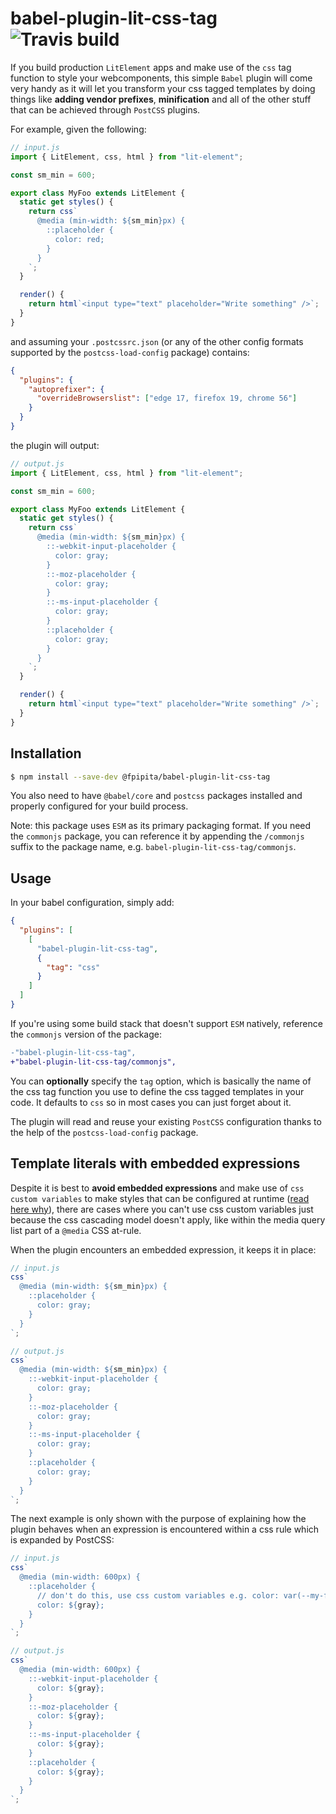 # babel-plugin-lit-css-tag ![Travis build](https://travis-ci.org/fpipita/babel-plugin-lit-css-tag.svg?branch=master)

If you build production `LitElement` apps and make use of the `css` tag function to style your webcomponents, this simple `Babel` plugin will come very handy as it will let you transform your css tagged templates by doing things like **adding vendor prefixes**, **minification** and all of the other stuff that can be achieved through `PostCSS` plugins.

For example, given the following:

```js
// input.js
import { LitElement, css, html } from "lit-element";

const sm_min = 600;

export class MyFoo extends LitElement {
  static get styles() {
    return css`
      @media (min-width: ${sm_min}px) {
        ::placeholder {
          color: red;
        }
      }
    `;
  }

  render() {
    return html`<input type="text" placeholder="Write something" />`;
  }
}
```

and assuming your `.postcssrc.json` (or any of the other config formats supported by the `postcss-load-config` package) contains:

```json
{
  "plugins": {
    "autoprefixer": {
      "overrideBrowserslist": ["edge 17, firefox 19, chrome 56"]
    }
  }
}
```

the plugin will output:

```js
// output.js
import { LitElement, css, html } from "lit-element";

const sm_min = 600;

export class MyFoo extends LitElement {
  static get styles() {
    return css`
      @media (min-width: ${sm_min}px) {
        ::-webkit-input-placeholder {
          color: gray;
        }
        ::-moz-placeholder {
          color: gray;
        }
        ::-ms-input-placeholder {
          color: gray;
        }
        ::placeholder {
          color: gray;
        }
      }
    `;
  }

  render() {
    return html`<input type="text" placeholder="Write something" />`;
  }
}
```

## Installation

```bash
$ npm install --save-dev @fpipita/babel-plugin-lit-css-tag
```

You also need to have `@babel/core` and `postcss` packages installed and properly configured for your build process.

Note: this package uses `ESM` as its primary packaging format. If you need the `commonjs` package, you can reference it by appending the `/commonjs` suffix to the package name, e.g. `babel-plugin-lit-css-tag/commonjs`.

## Usage

In your babel configuration, simply add:

```json
{
  "plugins": [
    [
      "babel-plugin-lit-css-tag",
      {
        "tag": "css"
      }
    ]
  ]
}
```

If you're using some build stack that doesn't support `ESM` natively, reference the `commonjs` version of the package:

```diff
-"babel-plugin-lit-css-tag",
+"babel-plugin-lit-css-tag/commonjs",
```

You can **optionally** specify the `tag` option, which is basically the name of the css tag function you use to define the css tagged templates in your code. It defaults to `css` so in most cases you can just forget about it.

The plugin will read and reuse your existing `PostCSS` configuration thanks to the help of the `postcss-load-config` package.

## Template literals with embedded expressions

Despite it is best to **avoid embedded expressions** and make use of `css custom variables` to make styles that can be configured at runtime ([read here why](https://lit-element.polymer-project.org/guide/styles#dynamic-classes-and-styles)), there are cases where you can't use css custom variables just because the css cascading model doesn't apply, like within the media query list part of a `@media` CSS at-rule.

When the plugin encounters an embedded expression, it keeps it in place:

```js
// input.js
css`
  @media (min-width: ${sm_min}px) {
    ::placeholder {
      color: gray;
    }
  }
`;

// output.js
css`
  @media (min-width: ${sm_min}px) {
    ::-webkit-input-placeholder {
      color: gray;
    }
    ::-moz-placeholder {
      color: gray;
    }
    ::-ms-input-placeholder {
      color: gray;
    }
    ::placeholder {
      color: gray;
    }
  }
`;
```

The next example is only shown with the purpose of explaining how the plugin behaves when an expression is encountered within a css rule which is expanded by PostCSS:

```js
// input.js
css`
  @media (min-width: 600px) {
    ::placeholder {
      // don't do this, use css custom variables e.g. color: var(--my-foo-placeholder-color)
      color: ${gray};
    }
  }
`;

// output.js
css`
  @media (min-width: 600px) {
    ::-webkit-input-placeholder {
      color: ${gray};
    }
    ::-moz-placeholder {
      color: ${gray};
    }
    ::-ms-input-placeholder {
      color: ${gray};
    }
    ::placeholder {
      color: ${gray};
    }
  }
`;
```
